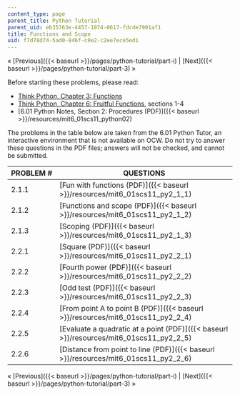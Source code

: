 ```yaml
---
content_type: page
parent_title: Python Tutorial
parent_uid: eb35763e-4457-1074-0617-fdcde7901af1
title: Functions and Scope
uid: f7d78d74-5ad0-846f-c9e2-c2ee7ece5ed1
---
```


« [Previous]({{< baseurl >}}/pages/python-tutorial/part-i) | [Next]({{< baseurl >}}/pages/python-tutorial/part-3) »

Before starting these problems, please read:

*   [Think Python, Chapter 3: Functions](http://www.greenteapress.com/thinkpython/html/book004.html)
*   [Think Python, Chapter 6: Fruitful Functions](http://www.greenteapress.com/thinkpython/html/book007.html), sections 1-4
*   [6.01 Python Notes, Section 2: Procedures (PDF)]({{< baseurl >}}/resources/mit6_01scs11_python02)

The problems in the table below are taken from the 6.01 Python Tutor, an interactive environment that is not available on OCW. Do not try to answer these questions in the PDF files; answers will not be checked, and cannot be submitted.

| PROBLEM # | QUESTIONS |
| --- | --- |
| 2.1.1 | [Fun with functions (PDF)]({{< baseurl >}}/resources/mit6_01scs11_py2_1_1) |
| 2.1.2 | [Functions and scope (PDF)]({{< baseurl >}}/resources/mit6_01scs11_py2_1_2) |
| 2.1.3 | [Scoping (PDF)]({{< baseurl >}}/resources/mit6_01scs11_py2_1_3) |
| 2.2.1 | [Square (PDF)]({{< baseurl >}}/resources/mit6_01scs11_py2_2_1) |
| 2.2.2 | [Fourth power (PDF)]({{< baseurl >}}/resources/mit6_01scs11_py2_2_2) |
| 2.2.3 | [Odd test (PDF)]({{< baseurl >}}/resources/mit6_01scs11_py2_2_3) |
| 2.2.4 | [From point A to point B (PDF)]({{< baseurl >}}/resources/mit6_01scs11_py2_2_4) |
| 2.2.5 | [Evaluate a quadratic at a point (PDF)]({{< baseurl >}}/resources/mit6_01scs11_py2_2_5) |
| 2.2.6 | [Distance from point to line (PDF)]({{< baseurl >}}/resources/mit6_01scs11_py2_2_6) 

« [Previous]({{< baseurl >}}/pages/python-tutorial/part-i) | [Next]({{< baseurl >}}/pages/python-tutorial/part-3) »